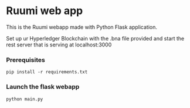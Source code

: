 # Ruumi web app

This is the Ruumi webapp made with Python Flask application.

Set up ur Hyperledger Blockchain with the .bna file provided and start the rest server that is serving at localhost:3000

### Prerequisites
```
pip install -r requirements.txt
```
### Launch the flask webapp
```
python main.py
```

